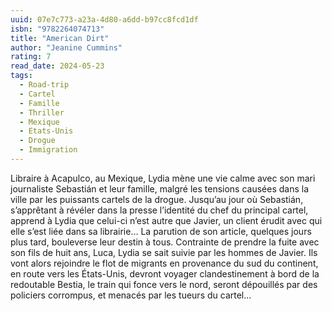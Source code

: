 ```yaml
---
uuid: 07e7c773-a23a-4d80-a6dd-b97cc8fcd1df
isbn: "9782264074713"
title: "American Dirt"
author: "Jeanine Cummins"
rating: 7
read_date: 2024-05-23
tags:
  - Road-trip
  - Cartel
  - Famille
  - Thriller
  - Mexique
  - Etats-Unis
  - Drogue
  - Immigration
---
```


Libraire à Acapulco, au Mexique, Lydia mène une vie calme avec son mari journaliste Sebastián et leur famille, malgré les tensions causées dans la ville par les puissants cartels de la drogue. Jusqu’au jour où Sebastián, s’apprêtant à révéler dans la presse l’identité du chef du principal cartel, apprend à Lydia que celui-ci n’est autre que Javier, un client érudit avec qui elle s’est liée dans sa librairie… La parution de son article, quelques jours plus tard, bouleverse leur destin à tous.
Contrainte de prendre la fuite avec son fils de huit ans, Luca, Lydia se sait suivie par les hommes de Javier. Ils vont alors rejoindre le flot de migrants en provenance du sud du continent, en route vers les États-Unis, devront voyager clandestinement à bord de la redoutable Bestia, le train qui fonce vers le nord, seront dépouillés par des policiers corrompus, et menacés par les tueurs du cartel…
